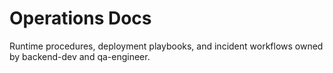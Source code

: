 # Operations Docs

Runtime procedures, deployment playbooks, and incident workflows owned by backend-dev and qa-engineer.
